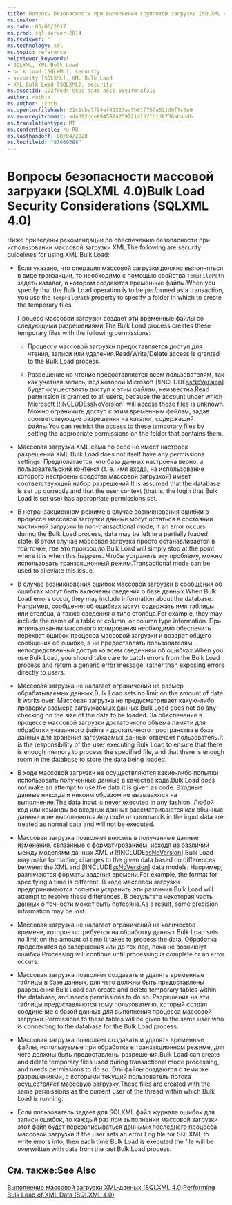 ```yaml
---
title: Вопросы безопасности при выполнении групповой загрузки (SQLXML 4,0) | Документация Майкрософт
ms.custom: ''
ms.date: 03/06/2017
ms.prod: sql-server-2014
ms.reviewer: ''
ms.technology: xml
ms.topic: reference
helpviewer_keywords:
- SQLXML, XML Bulk Load
- bulk load [SQLXML], security
- security [SQLXML], XML Bulk Load
- XML Bulk Load [SQLXML], security
ms.assetid: 192fc6d4-ecbc-4a4d-a5cb-55e1f64af318
author: rothja
ms.author: jroth
ms.openlocfilehash: 21c1cbe7f94ef42327aa7b81f75fa521d9f7c0e9
ms.sourcegitcommit: ad4d92dce894592a259721a1571b1d8736abacdb
ms.translationtype: MT
ms.contentlocale: ru-RU
ms.lasthandoff: 08/04/2020
ms.locfileid: "87669388"
---
```

# <a name="bulk-load-security-considerations-sqlxml-40"></a><span data-ttu-id="7d456-102">Вопросы безопасности массовой загрузки (SQLXML 4.0)</span><span class="sxs-lookup"><span data-stu-id="7d456-102">Bulk Load Security Considerations (SQLXML 4.0)</span></span>
  <span data-ttu-id="7d456-103">Ниже приведены рекомендации по обеспечению безопасности при использовании массовой загрузки XML.</span><span class="sxs-lookup"><span data-stu-id="7d456-103">The following are security guidelines for using XML Bulk Load:</span></span>  
  
-   <span data-ttu-id="7d456-104">Если указано, что операция массовой загрузки должна выполняться в виде транзакции, то необходимо с помощью свойства `TempFilePath` задать каталог, в котором создаются временные файлы.</span><span class="sxs-lookup"><span data-stu-id="7d456-104">When you specify that the Bulk Load operation is to be performed as a transaction, you use the `TempFilePath` property to specify a folder in which to create the temporary files.</span></span>  
  
     <span data-ttu-id="7d456-105">Процесс массовой загрузки создает эти временные файлы со следующими разрешениями.</span><span class="sxs-lookup"><span data-stu-id="7d456-105">The Bulk Load process creates these temporary files with the following permissions:</span></span>  
  
    -   <span data-ttu-id="7d456-106">Процессу массовой загрузки предоставляется доступ для чтения, записи или удаления.</span><span class="sxs-lookup"><span data-stu-id="7d456-106">Read/Write/Delete access is granted to the Bulk Load process.</span></span>  
  
    -   <span data-ttu-id="7d456-107">Разрешение на чтение предоставляется всем пользователям, так как учетная запись, под которой Microsoft [!INCLUDE[ssNoVersion](../../../includes/ssnoversion-md.md)] будет осуществлять доступ к этим файлам, неизвестна.</span><span class="sxs-lookup"><span data-stu-id="7d456-107">Read permission is granted to all users, because the account under which Microsoft [!INCLUDE[ssNoVersion](../../../includes/ssnoversion-md.md)] will access these files is unknown.</span></span> <span data-ttu-id="7d456-108">Можно ограничить доступ к этим временным файлам, задав соответствующие разрешения на каталог, содержащий файлы.</span><span class="sxs-lookup"><span data-stu-id="7d456-108">You can restrict the access to these temporary files by setting the appropriate permissions on the folder that contains them.</span></span>  
  
-   <span data-ttu-id="7d456-109">Массовая загрузка XML сама по себе не имеет настроек разрешений.</span><span class="sxs-lookup"><span data-stu-id="7d456-109">XML Bulk Load does not itself have any permissions settings.</span></span> <span data-ttu-id="7d456-110">Предполагается, что база данных настроена верно, а пользовательский контекст (т. е. имя входа, на использование которого настроены средства массовой загрузкой) имеет соответствующий набор разрешений.</span><span class="sxs-lookup"><span data-stu-id="7d456-110">It is assumed that the database is set up correctly and that the user context (that is, the login that Bulk Load is set use) has appropriate permissions set.</span></span>  
  
-   <span data-ttu-id="7d456-111">В нетранзакционном режиме в случае возникновения ошибки в процессе массовой загрузки данные могут остаться в состоянии частичной загрузки.</span><span class="sxs-lookup"><span data-stu-id="7d456-111">In non-transactional mode, if an error occurs during the Bulk Load process, data may be left in a partially loaded state.</span></span> <span data-ttu-id="7d456-112">В этом случае массовая загрузка просто останавливается в той точке, где это произошло.</span><span class="sxs-lookup"><span data-stu-id="7d456-112">Bulk Load will simply stop at the point where it is when this happens.</span></span> <span data-ttu-id="7d456-113">Чтобы устранить эту проблему, можно использовать транзакционный режим.</span><span class="sxs-lookup"><span data-stu-id="7d456-113">Transactional mode can be used to alleviate this issue.</span></span>  
  
-   <span data-ttu-id="7d456-114">В случае возникновения ошибок массовой загрузки в сообщения об ошибках могут быть включены сведения о базе данных.</span><span class="sxs-lookup"><span data-stu-id="7d456-114">When Bulk Load errors occur, they may include information about the database.</span></span> <span data-ttu-id="7d456-115">Например, сообщения об ошибках могут содержать имя таблицы или столбца, а также сведения о типе столбца.</span><span class="sxs-lookup"><span data-stu-id="7d456-115">For example, they may include the name of a table or column, or column type information.</span></span> <span data-ttu-id="7d456-116">При использовании массового копирования необходимо обеспечить перехват ошибок процесса массовой загрузки и возврат общего сообщения об ошибке, а не предоставлять пользователям непосредственный доступ ко всем сведениям об ошибках.</span><span class="sxs-lookup"><span data-stu-id="7d456-116">When you use Bulk Load, you should take care to catch errors from the Bulk Load process and return a generic error message, rather than exposing errors directly to users.</span></span>  
  
-   <span data-ttu-id="7d456-117">Массовая загрузка не налагает ограничений на размер обрабатываемых данных.</span><span class="sxs-lookup"><span data-stu-id="7d456-117">Bulk Load sets no limit on the amount of data it works over.</span></span> <span data-ttu-id="7d456-118">Массовая загрузка не предусматривает какую-либо проверку размера загружаемых данных.</span><span class="sxs-lookup"><span data-stu-id="7d456-118">Bulk Load does not do any checking on the size of the data to be loaded.</span></span> <span data-ttu-id="7d456-119">За обеспечение в процессе массовой загрузки достаточного объема памяти для обработки указанного файла и достаточного пространства в базе данных для хранения загружаемых данных отвечает пользователь.</span><span class="sxs-lookup"><span data-stu-id="7d456-119">It is the responsibility of the user executing Bulk Load to ensure that there is enough memory to process the specified file, and that there is enough room in the database to store the data being loaded.</span></span>  
  
-   <span data-ttu-id="7d456-120">В ходе массовой загрузки не осуществляются какие-либо попытки использовать полученные данные в качестве кода.</span><span class="sxs-lookup"><span data-stu-id="7d456-120">Bulk Load does not make an attempt to use the data it is given as code.</span></span> <span data-ttu-id="7d456-121">Входные данные никогда и никоим образом не вызываются на выполнение.</span><span class="sxs-lookup"><span data-stu-id="7d456-121">The data input is never executed in any fashion.</span></span> <span data-ttu-id="7d456-122">Любой код или команды во входных данных рассматриваются как обычные данные и не выполняются.</span><span class="sxs-lookup"><span data-stu-id="7d456-122">Any code or commands in the input data are treated as normal data and will not be executed.</span></span>  
  
-   <span data-ttu-id="7d456-123">Массовая загрузка позволяет вносить в полученные данные изменения, связанные с форматированием, исходя из различий между моделями данных XML и [!INCLUDE[ssNoVersion](../../../includes/ssnoversion-md.md)].</span><span class="sxs-lookup"><span data-stu-id="7d456-123">Bulk Load may make formatting changes to the given data based on differences between the XML and [!INCLUDE[ssNoVersion](../../../includes/ssnoversion-md.md)] data models.</span></span> <span data-ttu-id="7d456-124">Например, различаются форматы задания времени.</span><span class="sxs-lookup"><span data-stu-id="7d456-124">For example, the format for specifying a time is different.</span></span> <span data-ttu-id="7d456-125">В ходе массовой загрузки предпринимаются попытки устранить эти различия.</span><span class="sxs-lookup"><span data-stu-id="7d456-125">Bulk Load will attempt to resolve these differences.</span></span> <span data-ttu-id="7d456-126">В результате некоторая часть данных о точности может быть потеряна.</span><span class="sxs-lookup"><span data-stu-id="7d456-126">As a result, some precision information may be lost.</span></span>  
  
-   <span data-ttu-id="7d456-127">Массовая загрузка не налагает ограничений на количество времени, которое потребуется на обработку данных.</span><span class="sxs-lookup"><span data-stu-id="7d456-127">Bulk Load sets no limit on the amount of time it takes to process the data.</span></span> <span data-ttu-id="7d456-128">Обработка продолжится до завершения или до тех пор, пока не возникнут ошибки.</span><span class="sxs-lookup"><span data-stu-id="7d456-128">Processing will continue until processing is complete or an error occurs.</span></span>  
  
-   <span data-ttu-id="7d456-129">Массовая загрузка позволяет создавать и удалять временные таблицы в базе данных, для чего должны быть предоставлены разрешения.</span><span class="sxs-lookup"><span data-stu-id="7d456-129">Bulk Load can create and delete temporary tables within the database, and needs permissions to do so.</span></span> <span data-ttu-id="7d456-130">Разрешения на эти таблицы предоставляются тому пользователю, который создал соединение с базой данных для выполнения процесса массовой загрузки.</span><span class="sxs-lookup"><span data-stu-id="7d456-130">Permissions to these tables will be given to the same user who is connecting to the database for the Bulk Load process.</span></span>  
  
-   <span data-ttu-id="7d456-131">Массовая загрузка позволяет создавать и удалять временные файлы, используемые при обработке в транзакционном режиме, для чего должны быть предоставлены разрешения.</span><span class="sxs-lookup"><span data-stu-id="7d456-131">Bulk Load can create and delete temporary files used during transactional mode processing, and needs permissions to do so.</span></span> <span data-ttu-id="7d456-132">Эти файлы создаются с теми же разрешениями, с которыми текущий пользователь потока осуществляет массовую загрузку.</span><span class="sxs-lookup"><span data-stu-id="7d456-132">These files are created with the same permissions as the current user of the thread within which Bulk Load is running.</span></span>  
  
-   <span data-ttu-id="7d456-133">Если пользователь задает для SQLXML файл журнала ошибок для записи ошибок, то каждый раз при выполнении массовой загрузки этот файл будет перезаписываться данными последнего процесса массовой загрузки.</span><span class="sxs-lookup"><span data-stu-id="7d456-133">If the user sets an error Log file for SQLXML to write errors into, then each time Bulk Load is executed the file will be overwritten with data from the last Bulk Load process.</span></span>  
  
## <a name="see-also"></a><span data-ttu-id="7d456-134">См. также:</span><span class="sxs-lookup"><span data-stu-id="7d456-134">See Also</span></span>  
 [<span data-ttu-id="7d456-135">Выполнение массовой загрузки XML-данных &#40;SQLXML 4.0&#41;</span><span class="sxs-lookup"><span data-stu-id="7d456-135">Performing Bulk Load of XML Data &#40;SQLXML 4.0&#41;</span></span>](../bulk-load-xml/performing-bulk-load-of-xml-data-sqlxml-4-0.md)  
  
  
